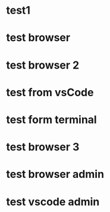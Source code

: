 # test1
# test browser
# test browser 2
# test from vsCode
# test form terminal
# test browser 3
# test browser admin
# test vscode admin